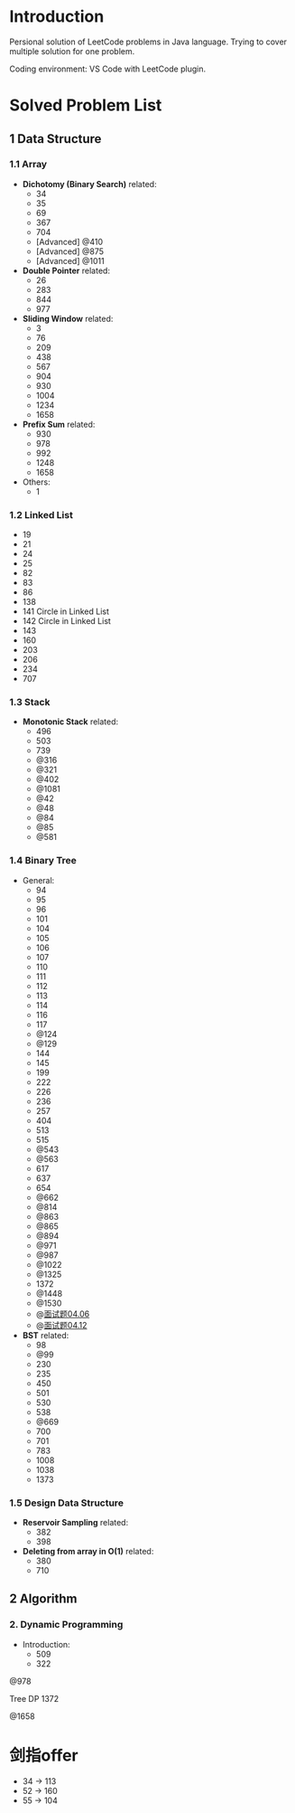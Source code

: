 # Introduction
Persional solution of LeetCode problems in Java language. Trying to cover multiple solution for one problem.

Coding environment: VS Code with LeetCode plugin.

# Solved Problem List
## 1 Data Structure

### 1.1 Array

- **Dichotomy (Binary Search)** related:
  - 34
  - 35
  - 69
  - 367
  - 704
  - [Advanced] @410
  - [Advanced] @875
  - [Advanced] @1011
- **Double Pointer** related:
  - 26
  - 283
  - 844
  - 977
- **Sliding Window** related:
  - 3
  - 76
  - 209
  - 438
  - 567
  - 904
  - 930
  - 1004
  - 1234
  - 1658
- **Prefix Sum** related:
  - 930
  - 978
  - 992
  - 1248
  - 1658
- Others:
  - 1

### 1.2 Linked List

- 19
- 21
- 24
- 25
- 82
- 83
- 86
- 138
- 141 Circle in Linked List
- 142 Circle in Linked List
- 143
- 160
- 203
- 206
- 234
- 707

### 1.3 Stack

- **Monotonic Stack** related:
  - 496
  - 503
  - 739
  - @316
  - @321
  - @402
  - @1081
  - @42
  - @48
  - @84
  - @85
  - @581

### 1.4 Binary Tree

- General:
  - 94
  - 95
  - 96
  - 101
  - 104
  - 105
  - 106
  - 107
  - 110
  - 111
  - 112
  - 113
  - 114
  - 116
  - 117
  - @124
  - @129
  - 144
  - 145
  - 199
  - 222
  - 226
  - 236
  - 257
  - 404
  - 513
  - 515
  - @543
  - @563
  - 617
  - 637
  - 654
  - @662
  - @814
  - @863
  - @865
  - @894
  - @971
  - @987
  - @1022
  - @1325
  - 1372
  - @1448
  - @1530
  - @[面试题04.06](https://leetcode-cn.com/problems/successor-lcci/)
  - @[面试题04.12](https://leetcode-cn.com/problems/paths-with-sum-lcci/)
- **BST** related:
  - 98
  - @99
  - 230
  - 235
  - 450
  - 501
  - 530
  - 538
  - @669
  - 700
  - 701
  - 783
  - 1008
  - 1038
  - 1373

### 1.5 Design Data Structure

- **Reservoir Sampling** related:
  - 382
  - 398
- **Deleting from array in O(1)** related:
  - 380
  - 710

## 2 Algorithm

### 2. Dynamic Programming

- Introduction:
  - 509
  - 322

@978

Tree DP 1372

@1658

# 剑指offer

- 34 -> 113
- 52 -> 160
- 55 -> 104